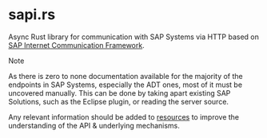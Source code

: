 # sapi.rs
Async Rust library for communication with SAP Systems via HTTP based on [SAP Internet Communication Framework].

> [!NOTE]
> As there is zero to none documentation available for the majority of the endpoints in SAP Systems, especially the ADT ones, most of it
> must be uncovered manually. This can be done by taking apart existing SAP Solutions, such as the Eclipse plugin, or reading the server source.
>
> Any relevant information should be added to [resources](resources) to improve the understanding of the API & underlying mechanisms.

[SAP Internet Communication Framework]: https://help.sap.com/doc/abapdocu_751_index_htm/7.51/en-us/abenicf.htm
